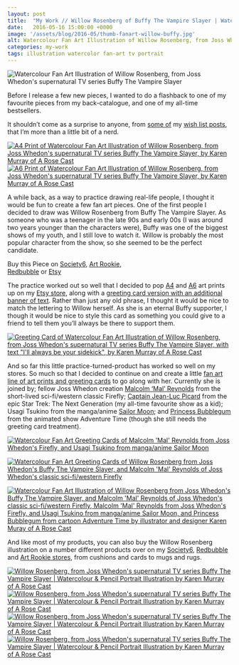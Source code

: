 ```yaml
---
layout: post
title:  "My Work // Willow Rosenberg of Buffy The Vampire Slayer | Watercolour &amp; Pencil Portrait Illustration"
date:   2016-05-16 15:00:00 +0000
image: '/assets/blog/2016-05/thumb-fanart-willow-buffy.jpg'
alt: Watercolour Fan Art Illustration of Willow Rosenberg, from Joss Whedon's supernatural TV series Buffy The Vampire Slayer
categories: my-work
tags: illustration watercolor fan-art tv portrait
---
```


![Watercolour Fan Art Illustration of Willow Rosenberg, from Joss Whedon's supernatural TV series Buffy The Vampire Slayer](/assets/folio/fanart/illustration-fanart-willow-buffy.jpg "Watercolour Fan Art Illustration of Willow Rosenberg, from Joss Whedon's supernatural TV series Buffy The Vampire Slayer, by @arosecast")

Before I release a few new pieces, I wanted to do a flashback to one of my favourite pieces from my back-catalogue, and one of my all-time bestsellers.

It shouldn’t come as a surprise to anyone, from [some of](/wish-list/2016/04/21/6-adorable-brooches-pins-from-independent-makers.html "Wish List // 6 Adorable Brooches and Pins from Independent Makers") my [wish list posts](/wish-list/2016/02/25/6-nerdy-creations-by-independent-artists.html "Wish List // 6 Nerdy Creations by Independent Artists"), that I’m more than a little bit of a nerd.

<div class="row">
	<div class="col-md-6">
		<a href="https://www.etsy.com/listing/210512307/fan-art-willow-rosenberg-of-joss-whedons" title="A4 Print of Watercolour Fan Art Illustration of Willow Rosenberg, from Joss Whedon's supernatural TV series Buffy The Vampire Slayer, by Karen Murray of A Rose Cast"><img src="/assets/blog/2016-05/fanart-willow-buffy-a4-art-print.jpg" alt="A4 Print of Watercolour Fan Art Illustration of Willow Rosenberg, from Joss Whedon's supernatural TV series Buffy The Vampire Slayer, by Karen Murray of A Rose Cast" title="A4 Print of Watercolour Fan Art Illustration of Willow Rosenberg, from Joss Whedon's supernatural TV series Buffy The Vampire Slayer, by @arosecast"></a>
	</div>
	<div class="col-md-6">
		<a href="https://www.etsy.com/listing/267723374/fan-art-postcards-choose-from-picard" title="A6 Print of Watercolour Fan Art Illustration of Willow Rosenberg, from Joss Whedon's supernatural TV series Buffy The Vampire Slayer, by Karen Murray of A Rose Cast"><img src="/assets/blog/2016-05/fanart-willow-buffy-a6-art-print.jpg" alt="A6 Print of Watercolour Fan Art Illustration of Willow Rosenberg, from Joss Whedon's supernatural TV series Buffy The Vampire Slayer, by Karen Murray of A Rose Cast" title="A6 Print of Watercolour Fan Art Illustration of Willow Rosenberg, from Joss Whedon's supernatural TV series Buffy The Vampire Slayer, by @arosecast"></a>
	</div>
</div>

A while back, as a way to practice drawing real-life people, I thought it would be fun to create a few fan art pieces. One of the first people I decided to draw was Willow Rosenberg from Buffy The Vampire Slayer. As someone who was a teenager in the late 90s and early 00s (I was around two years younger than the characters were), Buffy was one of the biggest shows of my youth, and I still love to watch it. Willow is probably the most popular character from the show, so she seemed to be the perfect candidate.

<div class="highlight">
	Buy <span class="the">this</span> Piece <span class="the">on</span> <a href="https://society6.com/product/willow-rosenberg-of-buffy_print#1=45" title="Buy on Society6">Society6</a>, <span class="the"></span> <a href="http://www.artrookie.co.uk/profile_items.php?designer=ARoseCast&design=8195" title="Buy on Art Rookie">Art Rookie</a>,<br></span> <a href="http://www.redbubble.com/people/arosecast/works/21558925-watercolour-fanart-illustration-of-willow-rosenberg-from-joss-whedons-buffy-the-vampire-slayer?c=516778-fan-art" title="Buy on Redbubble">Redbubble</a> <span class="the">or</span> <a href="https://www.etsy.com/uk/shop/ARoseCast?ref=hdr_shop_menu&search_query=willow" title="Etsy">Etsy</a>
</div>

The practice worked out so well that I decided to pop [A4](https://www.etsy.com/listing/210512307/fan-art-willow-rosenberg-of-joss-whedons "A4 art print of Watercolour Fan Art Illustration of Willow Rosenberg, from Joss Whedon's supernatural TV series Buffy The Vampire Slayer, with text &quot;I'll always be your sidekick&quot;") and [A6](https://www.etsy.com/listing/267723374/fan-art-postcards-choose-from-picard "A6 art print of Watercolour Fan Art Illustration of Willow Rosenberg, from Joss Whedon's supernatural TV series Buffy The Vampire Slayer, with text &quot;I'll always be your sidekick&quot;") art prints up on my [Etsy store](https://www.etsy.com/shop/ARoseCast), along with a [greeting card version with an additional banner of text](https://www.etsy.com/listing/213514369/fan-art-greeting-cards-select-who-you "Greeting Card of Watercolour Fan Art Illustration of Willow Rosenberg, from Joss Whedon's supernatural TV series Buffy The Vampire Slayer, with text &quot;I'll always be your sidekick&quot;"). Rather than just any old phrase, I thought it would be nice to match the lettering to Willow herself. As she is an eternal Buffy supporter, I though it would be nice to style this card as something you could give to a friend to tell them you’ll always be there to support them.

<div class="row">
	<div class="col-md-12">
		<a href="https://www.etsy.com/listing/213514369/fan-art-greeting-cards-select-who-you" title="Greeting Card of Watercolour Fan Art Illustration of Willow Rosenberg, from Joss Whedon's supernatural TV series Buffy The Vampire Slayer, with text &quot;I'll always be your sidekick&quot;, by Karen Murray of A Rose Cast"><img src="/assets/blog/2016-05/fanart-willow-buffy-greeting-card.jpg" alt="Greeting Card of Watercolour Fan Art Illustration of Willow Rosenberg, from Joss Whedon's supernatural TV series Buffy The Vampire Slayer, with text &quot;I'll always be your sidekick&quot;, by Karen Murray of A Rose Cast" title="Greeting Card of Watercolour Fan Art Illustration of Willow Rosenberg, from Joss Whedon's supernatural TV series Buffy The Vampire Slayer, with text &quot;I'll always be your sidekick&quot;, by @arosecast"></a>
	</div>
</div>

And so far this little practice-turned-product has worked so well on my stores. So much so that I decided to continue on and create a little [fan art line of art prints and greeting cards](https://www.etsy.com/shop/ARoseCast?ref=hdr_shop_menu&section_id=16232976) to go along with her. Currently she is joined by; fellow Joss Whedon creation [Malcolm ‘Mal’ Reynolds](https://www.etsy.com/listing/209540430/fan-art-malcolm-mal-reynolds-of-joss) from the short-lived sci-fi/western classic Firefly; [Captain Jean-Luc Picard](https://www.etsy.com/listing/211433813/fan-art-captain-jean-luc-picard-of-the) from the epic Star Trek: The Next Generation (my all-time favourite show as a kid); Usagi Tsukino from the manga/anime [Sailor Moon](https://www.etsy.com/listing/208694619/fan-art-tsukino-usagi-sailor-moon-a4); and [Princess Bubblegum](https://www.etsy.com/listing/257921802/fan-art-princess-bubblegum-from) from the animated show Adventure Time (though she still needs the greeting card treatment).

[![Watercolour Fan Art Greeting Cards of Malcolm 'Mal' Reynolds from Joss Whedon's Firefly, and Usagi Tsukino from manga/anime Sailor Moon](/assets/shop/stationery/fanart-greeting-cards-01.jpg)](https://www.etsy.com/listing/267723374/fan-art-postcards-select-who-you-want "Watercolour Fan Art Greeting Cards of Malcolm 'Mal' Reynolds of Joss Whedon's classic sci-fi/western Firefly, by @arosecast")

[![Watercolour Fan Art Greeting Cards of Willow Rosenberg from Joss Whedon's Buffy The Vampire Slayer, and Malcolm 'Mal' Reynolds of Joss Whedon's classic sci-fi/western Firefly](/assets/shop/stationery/fanart-greeting-cards-02.jpg)](https://www.etsy.com/listing/267723374/fan-art-postcards-select-who-you-want "Watercolour Fan Art Greeting Cards of Willow Rosenberg from Joss Whedon's Buffy The Vampire Slayer, and Malcolm 'Mal' Reynolds of Joss Whedon's classic sci-fi/western Firefly, by @arosecast")

[![Watercolour Fan Art Illustration of Willow Rosenberg from Joss Whedon's Buffy The Vampire Slayer, and Malcolm 'Mal' Reynolds of Joss Whedon's classic sci-fi/western Firefly, Malcolm 'Mal' Reynolds from Joss Whedon's Firefly, and Usagi Tsukino from manga/anime Sailor Moon, and Princess Bubblegum from cartoon Adventure Time by illustrator and designer Karen Muray of A Rose Cast](/assets/blog/2016-02/princess-bubblegum-fanart-postcards.jpg)](https://www.etsy.com/listing/267723374/fan-art-postcards-select-who-you-want "Watercolour Fan Art Illustration of Willow Rosenberg from Joss Whedon's Buffy The Vampire Slayer, and Malcolm 'Mal' Reynolds of Joss Whedon's classic sci-fi/western Firefly, Malcolm 'Mal' Reynolds from Joss Whedon's Firefly, and Usagi Tsukino from manga/anime Sailor Moon, and Princess Bubblegum from cartoon Adventure Time by illustrator and designer Karen Muray of @arosecast")

And like most of my products, you can also buy the Willow Rosenberg illustration on a number different products over on my [Society6](https://society6.com/product/willow-rosenberg-of-buffy_print#1=45), [Redbubble](http://www.redbubble.com/people/arosecast/works/21558925-watercolour-fanart-illustration-of-willow-rosenberg-from-joss-whedons-buffy-the-vampire-slayer) and [Art Rookie stores](http://artrookie.co.uk/profile_items.php?designer=ARoseCast&design=8195), from cushions and cards to mugs and rugs.

<div class="row">
	<div class="col-md-6">
		<a href="https://society6.com/product/willow-rosenberg-of-buffy_print#1=45" title="Buy Watercolour Fan Art Illustration of Willow Rosenberg, from Joss Whedon's supernatural TV series Buffy The Vampire Slayer as a range of products on my Society6 Store"><img src="/assets/blog/2016-05/society6-willow-buffy-pillows.jpg" alt="Willow Rosenberg, from Joss Whedon's supernatural TV series Buffy The Vampire Slayer | Watercolour &amp; Pencil Portrait Illustration by Karen Murray of A Rose Cast" title="Pillow of Willow Rosenberg, from Joss Whedon's supernatural TV series Buffy The Vampire Slayer | Watercolour &amp; Pencil Portrait Illustration by @arosecast"></a>
	</div>
	<div class="col-md-6">
		<a href="https://society6.com/product/willow-rosenberg-of-buffy_print#1=45" title="Buy Watercolour Fan Art Illustration of Willow Rosenberg, from Joss Whedon's supernatural TV series Buffy The Vampire Slayer as a range of products on my Society6 Store"><img src="/assets/blog/2016-05/society6-willow-buffy-phone-skins.jpg" alt="Willow Rosenberg, from Joss Whedon's supernatural TV series Buffy The Vampire Slayer | Watercolour &amp; Pencil Portrait Illustration by Karen Murray of A Rose Cast" title="iPhone Skin of Willow Rosenberg, from Joss Whedon's supernatural TV series Buffy The Vampire Slayer | Watercolour &amp; Pencil Portrait Illustration by @arosecast"></a>
	</div>
</div>

<div class="row">
	<div class="col-md-6">
		<a href="http://www.redbubble.com/people/arosecast/works/21558925-watercolour-fanart-illustration-of-willow-rosenberg-from-joss-whedons-buffy-the-vampire-slayer" title="Buy Watercolour Fan Art Illustration of Willow Rosenberg, from Joss Whedon's supernatural TV series Buffy The Vampire Slayer as a range of products on my Redbubble Store"><img src="/assets/blog/2016-05/redbubble-willow-buffy-journal.jpg" alt="Willow Rosenberg, from Joss Whedon's supernatural TV series Buffy The Vampire Slayer | Watercolour &amp; Pencil Portrait Illustration by Karen Murray of A Rose Cast" title="Hardback Journal of Willow Rosenberg, from Joss Whedon's supernatural TV series Buffy The Vampire Slayer | Watercolour &amp; Pencil Portrait Illustration by @arosecast"></a>
	</div>
	<div class="col-md-6">
		<a href="http://www.redbubble.com/people/arosecast/works/21558925-watercolour-fanart-illustration-of-willow-rosenberg-from-joss-whedons-buffy-the-vampire-slayer?c=516778-fan-art" title="Buy Watercolour Fan Art Illustration of Willow Rosenberg, from Joss Whedon's supernatural TV series Buffy The Vampire Slayer as a range of products on my Redbubble Store"><img src="/assets/blog/2016-05/redbubble-willow-buffy-bags.jpg" alt="Willow Rosenberg, from Joss Whedon's supernatural TV series Buffy The Vampire Slayer | Watercolour &amp; Pencil Portrait Illustration by Karen Murray of A Rose Cast" title="Tote Bag of Willow Rosenberg, from Joss Whedon's supernatural TV series Buffy The Vampire Slayer | Watercolour &amp; Pencil Portrait Illustration by @arosecast"></a>
	</div>
</div>

<div style="display: none;">
	<img src="/assets/blog/2016-05/fan-art-greeting-cards.jpg" alt="Fan art greeting cards, available on Etsy. Choose from Willow Rosenberg, from Joss Whedon's supernatural TV series Buffy The Vampire Slayer; Malcolm ‘Mal’ Reynolds fromm the short-lived sci-fi/western classic Firefly; Captain Jean-Luc Picard from the epic Star Trek: The Next Generation; and Usagi Tsukino from the manga/anime Sailor Moon" title="Fan art greeting cards by @arosecast, available on Etsy. Choose from Willow Rosenberg, from Joss Whedon's supernatural TV series Buffy The Vampire Slayer; Malcolm ‘Mal’ Reynolds fromm the short-lived sci-fi/western classic Firefly; Captain Jean-Luc Picard from the epic Star Trek: The Next Generation; and Usagi Tsukino from the manga/anime Sailor Moon">
</div>